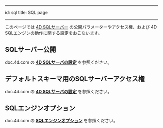 - - -
id: sql title: SQL page
- - -

このページでは [4D SQLサーバー](https://doc.4d.com/What-s-new/4D-SQL-Reference-19-R3/Using-SQL-in-4D.200-5680718.ja.html) の公開パラメーターやアクセス権、および 4D SQLエンジンの動作に関する設定をおこないます。


## SQLサーバー公開

doc.4d.com の [**4D SQLサーバの設定**](https://doc.4d.com/4Dv19R2/4D/19-R2/Configuration-of-4D-SQL-Server.300-5541563.ja.html) を参照ください。

## デフォルトスキーマ用のSQLサーバーアクセス権

doc.4d.com の [**4D SQLサーバの設定**](https://doc.4d.com/4Dv19R2/4D/19-R2/Configuration-of-4D-SQL-Server.300-5541563.ja.html) を参照ください。


## SQLエンジンオプション

doc.4d.com の [**SQLエンジンオプション**](https://doc.4d.com/4Dv19R3/4D/19-R3/4D-SQL-engine-implementation.300-5680725.ja.html) を参照ください。 